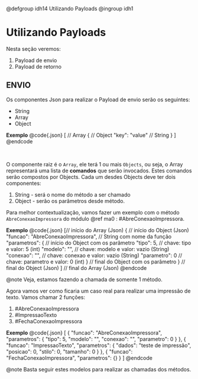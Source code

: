 @defgroup idh14 Utilizando Payloads
@ingroup idh1

# Utilizando Payloads

Nesta seção veremos:
   1. Payload de envio
   2. Payload de retorno

## ENVIO

Os componentes Json para realizar o Payload de envio serão os seguintes:
   * String
   * Array
   * Object

**Exemplo**
@code{.json}
[                       // Array
    {                   // Object
        "key": "value"  // String
    }
]
@endcode

<br>

O componente raiz é o `Array`, ele terá 1 ou mais `Objects`, ou seja, o Array representará uma lista de **comandos** que serão invocados. Estes comandos serão compostos por Objects. Cada um desdes Objects deve ter dois componentes:
   1. String - será o nome do método a ser chamado
   2. Object - serão os parâmetros desde método.   

Para melhor contextualização, vamos fazer um exemplo com o método `AbreConexaoImpressora` do módulo @ref ma0 : #AbreConexaoImpressora.

**Exemplo**
@code{.json}
[// início do Array (Json)
    {                                       // início do Object (Json) 
        "funcao": "AbreConexaoImpressora",  // String com nome da função 
        "parametros": {                     // início do Object com os parâmetro 
            "tipo": 5,                      // chave: tipo e valor: 5 (int)
            "modelo": "",                   // chave: modelo e valor: vazio (String) 
            "conexao": "",                  // chave: conexao e valor: vazio (String) 
            "parametro": 0                  // chave: parametro e valor: 0 (int) 
        }                                   // final do Object com os parâmetro 
    }                                       // final do Object (Json) 
]                                           // final do Array (Json)
@endcode

@note Veja, estamos fazendo a chamada de somente 1 método.

Agora vamos ver como ficaria um caso real para realizar uma impressão de texto. Vamos chamar 2 funções:
   1. #AbreConexaoImpressora
   2. #ImpressaoTexto
   3. #FechaConexaoImpressora

**Exemplo**
@code{.json}
[ 
    { 
        "funcao": "AbreConexaoImpressora", 
        "parametros": { 
            "tipo": 5, 
            "modelo": "", 
            "conexao": "", 
            "parametro": 0 
    } 
    }, 
    { 
        "funcao": "ImpressaoTexto", 
        "parametros": { 
            "dados": "teste de impressão", 
            "posicao": 0, 
            "stilo": 0, 
            "tamanho": 0 
    } 
    }, 
    { 
        "funcao": "FechaConexaoImpressora", 
        "parametros": {} 
    } 
]
@endcode

@note Basta seguir estes modelos para realizar as chamadas dos métodos.
